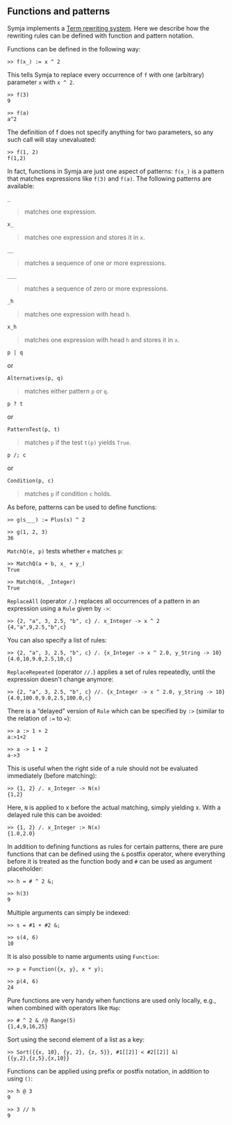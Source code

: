 ## Functions and patterns

Symja implements a [Term rewriting system](https://en.wikipedia.org/wiki/Rewriting#Term_rewriting_systems). Here we describe how the rewriting rules can be defined with function and pattern notation.


Functions can be defined in the following way:

```
>> f(x_) := x ^ 2
```

This tells Symja to replace every occurrence of `f` with one (arbitrary) parameter `x` with `x ^ 2`.

```
>> f(3)
9

>> f(a)
a^2
```

The definition of f does not specify anything for two parameters, so any such call will stay unevaluated:

```
>> f(1, 2)
f(1,2)
```

In fact, functions in Symja are just one aspect of patterns: 
`f(x_)` is a pattern that matches expressions like `f(3)` and `f(a)`. 
The following patterns are available:

```
_
```

> matches one expression.


```
x_  
```

> matches one expression and stores it in `x`.


```
__ 
```

> matches a sequence of one or more expressions.

```
___
```

> matches a sequence of zero or more expressions.

```
_h
```
> matches one expression with head `h`.

```
x_h 
```

> matches one expression with head `h` and stores it in `x`.

```
p | q
```

or

```
Alternatives(p, q)
```

> matches either pattern `p` or `q`.
	
```
p ? t
```

or

```
PatternTest(p, t)
```

> matches `p` if the test `t(p)` yields `True`.

```
p /; c
```

or 

```
Condition(p, c)
```

> matches `p` if condition `c` holds.

As before, patterns can be used to define functions:

```
>> g(s___) := Plus(s) ^ 2

>> g(1, 2, 3)
36
```

`MatchQ(e, p)` tests whether `e` matches `p`:

```
>> MatchQ(a + b, x_ + y_)
True

>> MatchQ(6, _Integer)
True
```

`ReplaceAll` (operator `/.`) replaces all occurrences of a pattern in an expression using a `Rule` given by `->`:

```
>> {2, "a", 3, 2.5, "b", c} /. x_Integer -> x ^ 2
{4,"a",9,2.5,"b",c}
```

You can also specify a list of rules:

```
>> {2, "a", 3, 2.5, "b", c} /. {x_Integer -> x ^ 2.0, y_String -> 10}
{4.0,10,9.0,2.5,10,c}
```

`ReplaceRepeated` (operator `//.`) applies a set of rules repeatedly, until the expression doesn't change anymore:

```
>> {2, "a", 3, 2.5, "b", c} //. {x_Integer -> x ^ 2.0, y_String -> 10}
{4.0,100.0,9.0,2.5,100.0,c}
```

There is a “delayed” version of `Rule` which can be specified by `:>` (similar to the relation of `:=` to `=`):

```
>> a :> 1 + 2
a:>1+2

>> a -> 1 + 2
a->3
```

This is useful when the right side of a rule should not be evaluated immediately (before matching):

```
>> {1, 2} /. x_Integer -> N(x)
{1,2}
```

Here, `N` is applied to x before the actual matching, simply yielding x. With a delayed rule this can be avoided:

```
>> {1, 2} /. x_Integer :> N(x)
{1.0,2.0}
```

In addition to defining functions as rules for certain patterns, there are pure functions that can be defined using the `&` postfix operator, where everything before it is treated as the function body and `#` can be used as argument placeholder:

```
>> h = # ^ 2 &;

>> h(3)
9
```

Multiple arguments can simply be indexed:

```
>> s = #1 + #2 &;

>> s(4, 6)
10
```

It is also possible to name arguments using `Function`:

```
>> p = Function({x, y}, x * y);

>> p(4, 6)
24
```

Pure functions are very handy when functions are used only locally, e.g., when combined with operators like `Map`:

```
>> # ^ 2 & /@ Range(5)
{1,4,9,16,25}
```

Sort using the second element of a list as a key:

```
>> Sort({{x, 10}, {y, 2}, {z, 5}}, #1[[2]] < #2[[2]] &)
{{y,2},{z,5},{x,10}}
```

Functions can be applied using prefix or postfix notation, in addition to using `()`:

```
>> h @ 3
9
```

```
>> 3 // h
9
```
